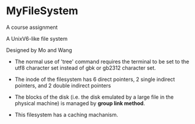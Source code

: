 # MyFileSystem

A course assignment

A UnixV6-like file system

Designed by Mo and Wang

* The normal use of 'tree' command requires 
the terminal to be set to the utf8 character set
instead of gbk or gb2312 character set.

* The inode of the filesystem has 6 direct pointers, 
2 single indirect pointers, and 2 double indirect pointers

* The blocks of the disk 
(i.e. the disk emulated by a large file in the physical machine) 
is managed by **group link method**.

* This filesystem has a caching machanism.


